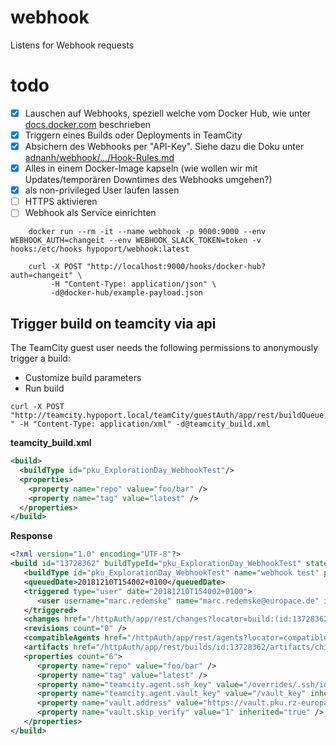 # webhook

Listens for Webhook requests

# todo

- [x] Lauschen auf Webhooks, speziell welche vom Docker Hub, wie unter [docs.docker.com](https://docs.docker.com/docker-hub/webhooks/) beschrieben
- [x] Triggern eines Builds oder Deployments in TeamCity
- [x] Absichern des Webhooks per "API-Key". Siehe dazu die Doku unter [adnanh/webhook/.../Hook-Rules.md](https://github.com/adnanh/webhook/blob/master/docs/Hook-Rules.md)
- [x] Alles in einem Docker-Image kapseln (wie wollen wir mit Updates/temporären Downtimes des Webhooks umgehen?)
- [x] als non-privileged User laufen lassen
- [ ] HTTPS aktivieren
- [ ] Webhook als Service einrichten

```
    docker run --rm -it --name webhook -p 9000:9000 --env WEBHOOK_AUTH=changeit --env WEBHOOK_SLACK_TOKEN=token -v hooks:/etc/hooks hypoport/webhook:latest
```

```
    curl -X POST "http://localhost:9000/hooks/docker-hub?auth=changeit" \
         -H "Content-Type: application/json" \
         -d@docker-hub/example-payload.json
```

## Trigger build on teamcity via api

The TeamCity guest user needs the following permissions to anonymously trigger a build:

- Customize build parameters
- Run build

`curl -X POST "http://teamcity.hypoport.local/teamCity/guestAuth/app/rest/buildQueue" -H "Content-Type: application/xml" -d@teamcity_build.xml`

**teamcity_build.xml**
```xml
<build>
  <buildType id="pku_ExplorationDay_WebhookTest"/>
  <properties>
    <property name="repo" value="foo/bar" />
    <property name="tag" value="latest" />
  </properties>
</build>
```

**Response**
```xml
<?xml version="1.0" encoding="UTF-8"?>
<build id="13728362" buildTypeId="pku_ExplorationDay_WebhookTest" state="queued" href="/httpAuth/app/rest/buildQueue/id:13728362" webUrl="http://teamcity.hypoport.local/teamCity/viewQueued.html?itemId=13728362">
   <buildType id="pku_ExplorationDay_WebhookTest" name="webhook test" projectName="PKU - Privatkredit Unit :: Exploration Day" projectId="pku_ExplorationDay" href="/httpAuth/app/rest/buildTypes/id:pku_ExplorationDay_WebhookTest" webUrl="http://teamcity.hypoport.local/teamCity/viewType.html?buildTypeId=pku_ExplorationDay_WebhookTest" />
   <queuedDate>20181210T154002+0100</queuedDate>
   <triggered type="user" date="20181210T154002+0100">
      <user username="marc.redemske" name="marc.redemske@europace.de" id="384" href="/httpAuth/app/rest/users/id:384" />
   </triggered>
   <changes href="/httpAuth/app/rest/changes?locator=build:(id:13728362)" />
   <revisions count="0" />
   <compatibleAgents href="/httpAuth/app/rest/agents?locator=compatible:(build:(id:13728362))" />
   <artifacts href="/httpAuth/app/rest/builds/id:13728362/artifacts/children/" />
   <properties count="6">
      <property name="repo" value="foo/bar" />
      <property name="tag" value="latest" />
      <property name="teamcity.agent.ssh_key" value="/overrides/.ssh/id_rsa" inherited="true" />
      <property name="teamcity.agent.vault_key" value="/vault_key" inherited="true" />
      <property name="vault.address" value="https://vault.pku.rz-europace.local:8200" inherited="true" />
      <property name="vault.skip_verify" value="1" inherited="true" />
   </properties>
</build>
```
